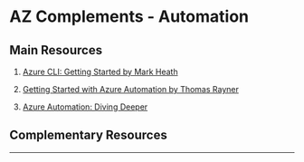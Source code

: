 # AZ Complements - Automation

## Main Resources

1. [Azure CLI: Getting Started by Mark Heath](https://app.pluralsight.com/library/courses/azure-cli-getting-started/table-of-contents)  

2. [Getting Started with Azure Automation by Thomas Rayner](https://app.pluralsight.com/library/courses/azure-automation-getting-started/table-of-contents)  

3. [Azure Automation: Diving Deeper](https://app.pluralsight.com/library/courses/azure-automation-diving-deeper/table-of-contents)  

## Complementary Resources

---

